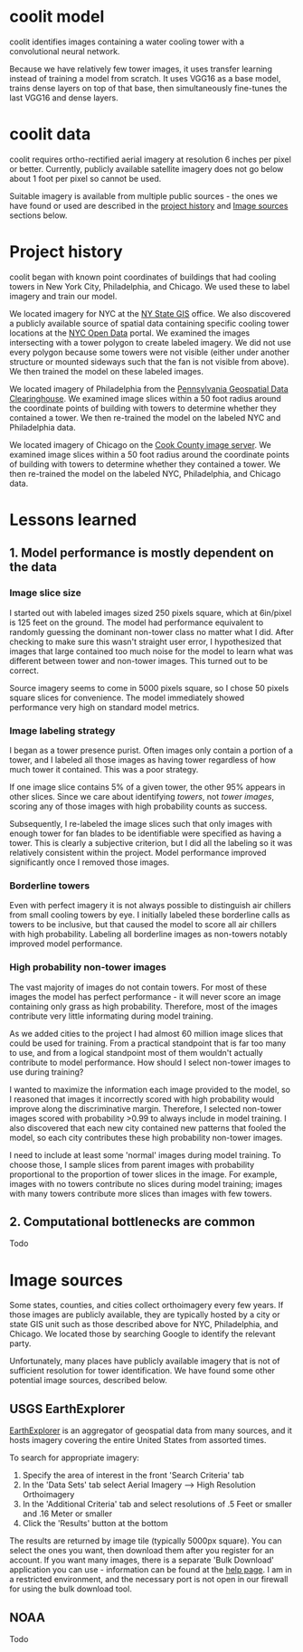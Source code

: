 # coolit model

coolit identifies images containing a water cooling tower with a convolutional neural network. 

Because we have relatively few tower images, it uses transfer learning instead of training a model from scratch. It uses VGG16 as a base model, trains dense layers on top of that base, then simultaneously fine-tunes the last VGG16 and dense layers.

# coolit data

coolit requires ortho-rectified aerial imagery at resolution 6 inches per pixel or better. Currently, publicly available satellite imagery does not go below about 1 foot per pixel so cannot be used.

Suitable imagery is available from multiple public sources - the ones we have found or used are described in the [project history](#project-history) and [Image sources](#image-sources) sections below.

# Project history

coolit began with known point coordinates of buildings that had cooling towers in New York City, Philadelphia, and Chicago. We used these to label imagery and train our model.

We located imagery for NYC at the [NY State GIS](http://gis.ny.gov/gateway/mg/nysdop_download.cfm) office. We also discovered a publicly available source of spatial data containing specific cooling tower locations at the [NYC Open Data](https://data.cityofnewyork.us/City-Government/Cooling-Tower/miz8-534t) portal. We examined the images intersecting with a tower polygon to create labeled imagery. We did not use every polygon because some towers were not visible (either under another structure or mounted sideways such that the fan is not visible from above). We then trained the model on these labeled images.

We located imagery of Philadelphia from the [Pennsylvania Geospatial Data Clearinghouse](http://www.pasda.psu.edu/uci/SearchResults.aspx?Shortcut=aerial). We examined image slices within a 50 foot radius around the coordinate points of building with towers to determine whether they contained a tower. We then re-trained the model on the labeled NYC and Philadelphia data.

We located imagery of Chicago on the [Cook County image server](https://gisimageserver.cookcountyil.gov/arcgis/rest/services). We examined image slices within a 50 foot radius around the coordinate points of building with towers to determine whether they contained a tower. We then re-trained the model on the labeled NYC, Philadelphia, and Chicago data.

# Lessons learned

## 1. Model performance is mostly dependent on the data

### Image slice size

I started out with labeled images sized 250 pixels square, which at 6in/pixel is 125 feet on the ground. The model had performance equivalent to randomly guessing the dominant non-tower class no matter what I did. After checking to make sure this wasn't straight user error, I hypothesized that images that large contained too much noise for the model to learn what was different between tower and non-tower images. This turned out to be correct.

Source imagery seems to come in 5000 pixels square, so I chose 50 pixels square slices for convenience. The model immediately showed performance very high on standard model metrics.

### Image labeling strategy

I began as a tower presence purist. Often images only contain a portion of a tower, and I labeled all those images as having tower regardless of how much tower it contained. This was a poor strategy.

If one image slice contains 5% of a given tower, the other 95% appears in other slices. Since we care about identifying *towers*, not *tower images*, scoring any of those images with high probability counts as success.

Subsequently, I re-labeled the image slices such that only images with enough tower for fan blades to be identifiable were specified as having a tower. This is clearly a subjective criterion, but I did all the labeling so it was relatively consistent within the project. Model performance improved significantly once I removed those images.

### Borderline towers

Even with perfect imagery it is not always possible to distinguish air chillers from small cooling towers by eye. I initially labeled these borderline calls as towers to be inclusive, but that caused the model to score all air chillers with high probability. Labeling all borderline images as non-towers notably improved model performance.

### High probability non-tower images

The vast majority of images do not contain towers. For most of these images the model has perfect performance - it will never score an image containing only grass as high probability. Therefore, most of the images contribute very little informating during model training. 

As we added cities to the project I had almost 60 million image slices that could be used for training. From a practical standpoint that is far too many to use, and from a logical standpoint most of them wouldn't actually contribute to model performance. How should I select non-tower images to use during training?

I wanted to maximize the information each image provided to the model, so I reasoned that images it incorrectly scored with high probability would improve along the discriminative margin. Therefore, I selected non-tower images scored with probability >0.99 to always include in model training. I also discovered that each new city contained new patterns that fooled the model, so each city contributes these high probability non-tower images.

I need to include at least some 'normal' images during model training. To choose those, I sample slices from parent images with probability proportional to the proportion of tower slices in the image. For example, images with no towers contribute no slices during model training; images with many towers contribute more slices than images with few towers.

## 2. Computational bottlenecks are common

Todo


# Image sources

Some states, counties, and cities collect orthoimagery every few years. If those images are publicly available, they are typically hosted by a city or state GIS unit such as those described above for NYC, Philadelphia, and Chicago. We located those by searching Google to identify the relevant party. 

Unfortunately, many places have publicly available imagery that is not of sufficient resolution for tower identification. We have found some other potential image sources, described below.

## USGS EarthExplorer

[EarthExplorer](https://earthexplorer.usgs.gov/) is an aggregator of geospatial data from many sources, and it hosts imagery covering the entire United States from assorted times. 

To search for appropriate imagery: 

1. Specify the area of interest in the front 'Search Criteria' tab
2. In the 'Data Sets' tab select Aerial Imagery --> High Resolution Orthoimagery
3. In the 'Additional Criteria' tab and select resolutions of .5 Feet or smaller and .16 Meter or smaller
4. Click the 'Results' button at the bottom

The results are returned by image tile (typically 5000px square). You can select the ones you want, then download them after you register for an account. If you want many images, there is a separate 'Bulk Download' application you can use - information can be found at the [help page](https://lta.cr.usgs.gov/EEHelp/ee_help). I am in a restricted environment, and the necessary port is not open in our firewall for using the bulk download tool.

## NOAA 

Todo